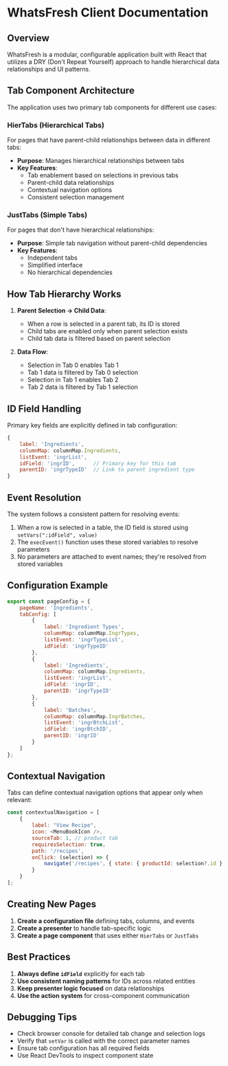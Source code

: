 # WhatsFresh Client Documentation

## Overview

WhatsFresh is a modular, configurable application built with React that utilizes a DRY (Don't Repeat Yourself) approach to handle hierarchical data relationships and UI patterns.

## Tab Component Architecture

The application uses two primary tab components for different use cases:

### HierTabs (Hierarchical Tabs)

For pages that have parent-child relationships between data in different tabs:

- **Purpose**: Manages hierarchical relationships between tabs
- **Key Features**:
  - Tab enablement based on selections in previous tabs
  - Parent-child data relationships
  - Contextual navigation options
  - Consistent selection management

### JustTabs (Simple Tabs)

For pages that don't have hierarchical relationships:

- **Purpose**: Simple tab navigation without parent-child dependencies
- **Key Features**:
  - Independent tabs
  - Simplified interface
  - No hierarchical dependencies

## How Tab Hierarchy Works

1. **Parent Selection → Child Data**:
   - When a row is selected in a parent tab, its ID is stored
   - Child tabs are enabled only when parent selection exists
   - Child tab data is filtered based on parent selection

2. **Data Flow**:
   - Selection in Tab 0 enables Tab 1
   - Tab 1 data is filtered by Tab 0 selection
   - Selection in Tab 1 enables Tab 2
   - Tab 2 data is filtered by Tab 1 selection

## ID Field Handling

Primary key fields are explicitly defined in tab configuration:

```javascript
{
    label: 'Ingredients',
    columnMap: columnMap.Ingredients,
    listEvent: 'ingrList',
    idField: 'ingrID',      // Primary key for this tab
    parentID: 'ingrTypeID'  // Link to parent ingredient type
}
```

## Event Resolution

The system follows a consistent pattern for resolving events:

1. When a row is selected in a table, the ID field is stored using `setVars(":idField", value)`
2. The `execEvent()` function uses these stored variables to resolve parameters
3. No parameters are attached to event names; they're resolved from stored variables

## Configuration Example

```javascript
export const pageConfig = {
    pageName: 'Ingredients',
    tabConfig: [
        {
            label: 'Ingredient Types',
            columnMap: columnMap.IngrTypes,
            listEvent: 'ingrTypeList',
            idField: 'ingrTypeID'  
        },
        {
            label: 'Ingredients',
            columnMap: columnMap.Ingredients,
            listEvent: 'ingrList',
            idField: 'ingrID',
            parentID: 'ingrTypeID'
        },
        {
            label: 'Batches',
            columnMap: columnMap.IngrBatches,
            listEvent: 'ingrBtchList',
            idField: 'ingrBtchID',
            parentID: 'ingrID'
        }
    ]
};
```

## Contextual Navigation

Tabs can define contextual navigation options that appear only when relevant:

```javascript
const contextualNavigation = [
    {
        label: "View Recipe",
        icon: <MenuBookIcon />,
        sourceTab: 1, // product tab
        requiresSelection: true,
        path: '/recipes',
        onClick: (selection) => {
            navigate('/recipes', { state: { productId: selection?.id } });
        }
    }
];
```

## Creating New Pages

1. **Create a configuration file** defining tabs, columns, and events
2. **Create a presenter** to handle tab-specific logic
3. **Create a page component** that uses either `HierTabs` or `JustTabs`

## Best Practices

1. **Always define `idField`** explicitly for each tab
2. **Use consistent naming patterns** for IDs across related entities
3. **Keep presenter logic focused** on data relationships
4. **Use the action system** for cross-component communication

## Debugging Tips

- Check browser console for detailed tab change and selection logs
- Verify that `setVar` is called with the correct parameter names
- Ensure tab configuration has all required fields
- Use React DevTools to inspect component state
